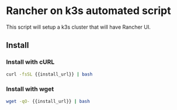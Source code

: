 # Rancher on k3s automated script

This script will setup a k3s cluster that will have Rancher UI.

## Install

### Install with cURL

```sh
curl -fsSL {{install_url}} | bash
```

### Install with wget

```sh
wget -qO- {{install_url}} | bash
```
